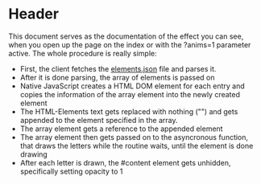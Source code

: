 # Header

This document serves as the documentation of the effect you can see, when you open up the page on the index or with the ?anims=1 parameter active. The whole procedure is really simple:

* First, the client fetches the [elements.json](elements.md) file and parses it.
* After it is done parsing, the array of elements is passed on
* Native JavaScript creates a HTML DOM element for each entry and copies the information of the array element into the newly created element
* The HTML-Elements text gets replaced with nothing ("") and gets appended to the element specified in the array.
* The array element gets a reference to the appended element
* The array element then gets passed on to the asyncronous function, that draws the letters while the routine waits, until the element is done drawing
* After each letter is drawn, the #content element gets unhidden, specifically setting opacity to 1